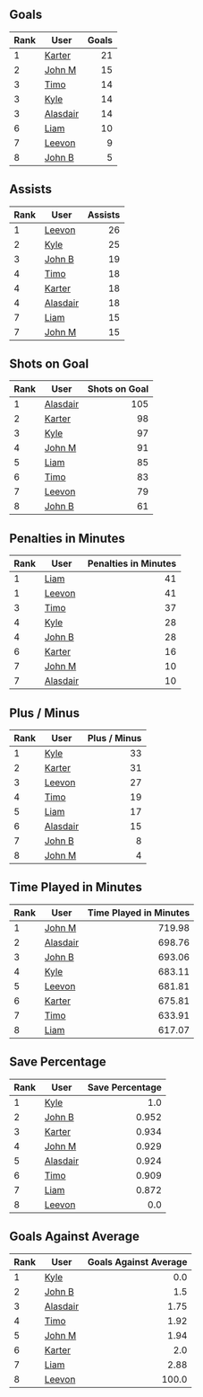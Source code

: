 ## Goals
| Rank | User | Goals |
| :--- | ---- | ---------: |
| 1 | [Karter](https://github.com/llevasseur/fantasy-hockey-league/blob/main/ROSTERS.md#Karter) |  21 |
| 2 | [John M](https://github.com/llevasseur/fantasy-hockey-league/blob/main/ROSTERS.md#John-M) |  15 |
| 3 | [Timo](https://github.com/llevasseur/fantasy-hockey-league/blob/main/ROSTERS.md#Timo) |  14 |
| 3 | [Kyle](https://github.com/llevasseur/fantasy-hockey-league/blob/main/ROSTERS.md#Kyle) |  14 |
| 3 | [Alasdair](https://github.com/llevasseur/fantasy-hockey-league/blob/main/ROSTERS.md#Alasdair) |  14 |
| 6 | [Liam](https://github.com/llevasseur/fantasy-hockey-league/blob/main/ROSTERS.md#Liam) |  10 |
| 7 | [Leevon](https://github.com/llevasseur/fantasy-hockey-league/blob/main/ROSTERS.md#Leevon) |  9 |
| 8 | [John B](https://github.com/llevasseur/fantasy-hockey-league/blob/main/ROSTERS.md#John-B) |  5 |
## Assists
| Rank | User | Assists |
| :--- | ---- | ---------: |
| 1 | [Leevon](https://github.com/llevasseur/fantasy-hockey-league/blob/main/ROSTERS.md#Leevon) |  26 |
| 2 | [Kyle](https://github.com/llevasseur/fantasy-hockey-league/blob/main/ROSTERS.md#Kyle) |  25 |
| 3 | [John B](https://github.com/llevasseur/fantasy-hockey-league/blob/main/ROSTERS.md#John-B) |  19 |
| 4 | [Timo](https://github.com/llevasseur/fantasy-hockey-league/blob/main/ROSTERS.md#Timo) |  18 |
| 4 | [Karter](https://github.com/llevasseur/fantasy-hockey-league/blob/main/ROSTERS.md#Karter) |  18 |
| 4 | [Alasdair](https://github.com/llevasseur/fantasy-hockey-league/blob/main/ROSTERS.md#Alasdair) |  18 |
| 7 | [Liam](https://github.com/llevasseur/fantasy-hockey-league/blob/main/ROSTERS.md#Liam) |  15 |
| 7 | [John M](https://github.com/llevasseur/fantasy-hockey-league/blob/main/ROSTERS.md#John-M) |  15 |
## Shots on Goal
| Rank | User | Shots on Goal |
| :--- | ---- | ---------: |
| 1 | [Alasdair](https://github.com/llevasseur/fantasy-hockey-league/blob/main/ROSTERS.md#Alasdair) |  105 |
| 2 | [Karter](https://github.com/llevasseur/fantasy-hockey-league/blob/main/ROSTERS.md#Karter) |  98 |
| 3 | [Kyle](https://github.com/llevasseur/fantasy-hockey-league/blob/main/ROSTERS.md#Kyle) |  97 |
| 4 | [John M](https://github.com/llevasseur/fantasy-hockey-league/blob/main/ROSTERS.md#John-M) |  91 |
| 5 | [Liam](https://github.com/llevasseur/fantasy-hockey-league/blob/main/ROSTERS.md#Liam) |  85 |
| 6 | [Timo](https://github.com/llevasseur/fantasy-hockey-league/blob/main/ROSTERS.md#Timo) |  83 |
| 7 | [Leevon](https://github.com/llevasseur/fantasy-hockey-league/blob/main/ROSTERS.md#Leevon) |  79 |
| 8 | [John B](https://github.com/llevasseur/fantasy-hockey-league/blob/main/ROSTERS.md#John-B) |  61 |
## Penalties in Minutes
| Rank | User | Penalties in Minutes |
| :--- | ---- | ---------: |
| 1 | [Liam](https://github.com/llevasseur/fantasy-hockey-league/blob/main/ROSTERS.md#Liam) |  41 |
| 1 | [Leevon](https://github.com/llevasseur/fantasy-hockey-league/blob/main/ROSTERS.md#Leevon) |  41 |
| 3 | [Timo](https://github.com/llevasseur/fantasy-hockey-league/blob/main/ROSTERS.md#Timo) |  37 |
| 4 | [Kyle](https://github.com/llevasseur/fantasy-hockey-league/blob/main/ROSTERS.md#Kyle) |  28 |
| 4 | [John B](https://github.com/llevasseur/fantasy-hockey-league/blob/main/ROSTERS.md#John-B) |  28 |
| 6 | [Karter](https://github.com/llevasseur/fantasy-hockey-league/blob/main/ROSTERS.md#Karter) |  16 |
| 7 | [John M](https://github.com/llevasseur/fantasy-hockey-league/blob/main/ROSTERS.md#John-M) |  10 |
| 7 | [Alasdair](https://github.com/llevasseur/fantasy-hockey-league/blob/main/ROSTERS.md#Alasdair) |  10 |
## Plus / Minus
| Rank | User | Plus / Minus |
| :--- | ---- | ---------: |
| 1 | [Kyle](https://github.com/llevasseur/fantasy-hockey-league/blob/main/ROSTERS.md#Kyle) |  33 |
| 2 | [Karter](https://github.com/llevasseur/fantasy-hockey-league/blob/main/ROSTERS.md#Karter) |  31 |
| 3 | [Leevon](https://github.com/llevasseur/fantasy-hockey-league/blob/main/ROSTERS.md#Leevon) |  27 |
| 4 | [Timo](https://github.com/llevasseur/fantasy-hockey-league/blob/main/ROSTERS.md#Timo) |  19 |
| 5 | [Liam](https://github.com/llevasseur/fantasy-hockey-league/blob/main/ROSTERS.md#Liam) |  17 |
| 6 | [Alasdair](https://github.com/llevasseur/fantasy-hockey-league/blob/main/ROSTERS.md#Alasdair) |  15 |
| 7 | [John B](https://github.com/llevasseur/fantasy-hockey-league/blob/main/ROSTERS.md#John-B) |  8 |
| 8 | [John M](https://github.com/llevasseur/fantasy-hockey-league/blob/main/ROSTERS.md#John-M) |  4 |
## Time Played in Minutes
| Rank | User | Time Played in Minutes |
| :--- | ---- | ---------: |
| 1 | [John M](https://github.com/llevasseur/fantasy-hockey-league/blob/main/ROSTERS.md#John-M) |  719.98 |
| 2 | [Alasdair](https://github.com/llevasseur/fantasy-hockey-league/blob/main/ROSTERS.md#Alasdair) |  698.76 |
| 3 | [John B](https://github.com/llevasseur/fantasy-hockey-league/blob/main/ROSTERS.md#John-B) |  693.06 |
| 4 | [Kyle](https://github.com/llevasseur/fantasy-hockey-league/blob/main/ROSTERS.md#Kyle) |  683.11 |
| 5 | [Leevon](https://github.com/llevasseur/fantasy-hockey-league/blob/main/ROSTERS.md#Leevon) |  681.81 |
| 6 | [Karter](https://github.com/llevasseur/fantasy-hockey-league/blob/main/ROSTERS.md#Karter) |  675.81 |
| 7 | [Timo](https://github.com/llevasseur/fantasy-hockey-league/blob/main/ROSTERS.md#Timo) |  633.91 |
| 8 | [Liam](https://github.com/llevasseur/fantasy-hockey-league/blob/main/ROSTERS.md#Liam) |  617.07 |
## Save Percentage
| Rank | User | Save Percentage |
| :--- | ---- | ---------: |
| 1 | [Kyle](https://github.com/llevasseur/fantasy-hockey-league/blob/main/ROSTERS.md#Kyle) |  1.0 |
| 2 | [John B](https://github.com/llevasseur/fantasy-hockey-league/blob/main/ROSTERS.md#John-B) |  0.952 |
| 3 | [Karter](https://github.com/llevasseur/fantasy-hockey-league/blob/main/ROSTERS.md#Karter) |  0.934 |
| 4 | [John M](https://github.com/llevasseur/fantasy-hockey-league/blob/main/ROSTERS.md#John-M) |  0.929 |
| 5 | [Alasdair](https://github.com/llevasseur/fantasy-hockey-league/blob/main/ROSTERS.md#Alasdair) |  0.924 |
| 6 | [Timo](https://github.com/llevasseur/fantasy-hockey-league/blob/main/ROSTERS.md#Timo) |  0.909 |
| 7 | [Liam](https://github.com/llevasseur/fantasy-hockey-league/blob/main/ROSTERS.md#Liam) |  0.872 |
| 8 | [Leevon](https://github.com/llevasseur/fantasy-hockey-league/blob/main/ROSTERS.md#Leevon) |  0.0 |
## Goals Against Average
| Rank | User | Goals Against Average |
| :--- | ---- | ---------: |
| 1 | [Kyle](https://github.com/llevasseur/fantasy-hockey-league/blob/main/ROSTERS.md#Kyle) |  0.0 |
| 2 | [John B](https://github.com/llevasseur/fantasy-hockey-league/blob/main/ROSTERS.md#John-B) |  1.5 |
| 3 | [Alasdair](https://github.com/llevasseur/fantasy-hockey-league/blob/main/ROSTERS.md#Alasdair) |  1.75 |
| 4 | [Timo](https://github.com/llevasseur/fantasy-hockey-league/blob/main/ROSTERS.md#Timo) |  1.92 |
| 5 | [John M](https://github.com/llevasseur/fantasy-hockey-league/blob/main/ROSTERS.md#John-M) |  1.94 |
| 6 | [Karter](https://github.com/llevasseur/fantasy-hockey-league/blob/main/ROSTERS.md#Karter) |  2.0 |
| 7 | [Liam](https://github.com/llevasseur/fantasy-hockey-league/blob/main/ROSTERS.md#Liam) |  2.88 |
| 8 | [Leevon](https://github.com/llevasseur/fantasy-hockey-league/blob/main/ROSTERS.md#Leevon) |  100.0 |
